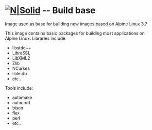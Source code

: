 # [![N|Solid](https://www.otimo.se/images/uploads/Otimo_Logo_100.png)](https://otimo.se) -- Build base 

Image used as base for building new images based on Alpine Linux 3.7

This image contains basic packages for building most applications on Alpine Linux.
Libraries include:
- libstdc++
- LibreSSL
- LibXML2
- Zlib
- NCurses
- liblmdb
- etc..
 
Tools include:
- automake
- autoconf
- bison
- flex
- perl
- etc..
